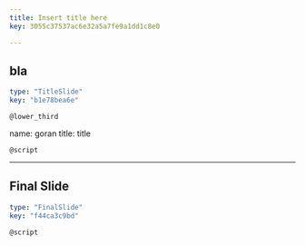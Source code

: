 ```yaml
---
title: Insert title here
key: 3055c37537ac6e32a5a7fe9a1dd1c8e0

---
```

## bla

```yaml
type: "TitleSlide"
key: "b1e78bea6e"
```

`@lower_third`

name: goran
title: title


`@script`



---
## Final Slide

```yaml
type: "FinalSlide"
key: "f44ca3c9bd"
```

`@script`



